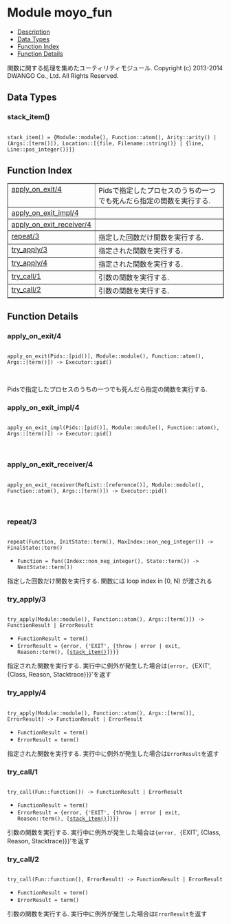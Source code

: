 

# Module moyo_fun #
* [Description](#description)
* [Data Types](#types)
* [Function Index](#index)
* [Function Details](#functions)


関数に関する処理を集めたユーティリティモジュール.
Copyright (c) 2013-2014 DWANGO Co., Ltd. All Rights Reserved.


<a name="types"></a>

## Data Types ##




### <a name="type-stack_item">stack_item()</a> ###



<pre><code>
stack_item() = {Module::module(), Function::atom(), Arity::arity() | (Args::[term()]), Location::[{file, Filename::string()} | {line, Line::pos_integer()}]}
</code></pre>


<a name="index"></a>

## Function Index ##


<table width="100%" border="1" cellspacing="0" cellpadding="2" summary="function index"><tr><td valign="top"><a href="#apply_on_exit-4">apply_on_exit/4</a></td><td>Pidsで指定したプロセスのうちの一つでも死んだら指定の関数を実行する.</td></tr><tr><td valign="top"><a href="#apply_on_exit_impl-4">apply_on_exit_impl/4</a></td><td></td></tr><tr><td valign="top"><a href="#apply_on_exit_receiver-4">apply_on_exit_receiver/4</a></td><td></td></tr><tr><td valign="top"><a href="#repeat-3">repeat/3</a></td><td>指定した回数だけ関数を実行する.</td></tr><tr><td valign="top"><a href="#try_apply-3">try_apply/3</a></td><td>指定された関数を実行する.</td></tr><tr><td valign="top"><a href="#try_apply-4">try_apply/4</a></td><td>指定された関数を実行する.</td></tr><tr><td valign="top"><a href="#try_call-1">try_call/1</a></td><td>引数の関数を実行する.</td></tr><tr><td valign="top"><a href="#try_call-2">try_call/2</a></td><td>引数の関数を実行する.</td></tr></table>


<a name="functions"></a>

## Function Details ##

<a name="apply_on_exit-4"></a>

### apply_on_exit/4 ###


<pre><code>
apply_on_exit(Pids::[pid()], Module::module(), Function::atom(), Args::[term()]) -&gt; Executor::pid()
</code></pre>
<br />

Pidsで指定したプロセスのうちの一つでも死んだら指定の関数を実行する.
<a name="apply_on_exit_impl-4"></a>

### apply_on_exit_impl/4 ###


<pre><code>
apply_on_exit_impl(Pids::[pid()], Module::module(), Function::atom(), Args::[term()]) -&gt; Executor::pid()
</code></pre>
<br />


<a name="apply_on_exit_receiver-4"></a>

### apply_on_exit_receiver/4 ###


<pre><code>
apply_on_exit_receiver(RefList::[reference()], Module::module(), Function::atom(), Args::[term()]) -&gt; Executor::pid()
</code></pre>
<br />


<a name="repeat-3"></a>

### repeat/3 ###


<pre><code>
repeat(Function, InitState::term(), MaxIndex::non_neg_integer()) -&gt; FinalState::term()
</code></pre>

<ul class="definitions"><li><code>Function = fun((Index::non_neg_integer(), State::term()) -&gt; NextState::term())</code></li></ul>

指定した回数だけ関数を実行する. 関数には loop index in [0, N) が渡される
<a name="try_apply-3"></a>

### try_apply/3 ###


<pre><code>
try_apply(Module::module(), Function::atom(), Args::[term()]) -&gt; FunctionResult | ErrorResult
</code></pre>

<ul class="definitions"><li><code>FunctionResult = term()</code></li><li><code>ErrorResult = {error, {'EXIT', {throw | error | exit, Reason::term(), [<a href="#type-stack_item">stack_item()</a>]}}}</code></li></ul>

指定された関数を実行する. 実行中に例外が発生した場合は`{error, {`EXIT', {Class, Reason, Stacktrace}}}'を返す
<a name="try_apply-4"></a>

### try_apply/4 ###


<pre><code>
try_apply(Module::module(), Function::atom(), Args::[term()], ErrorResult) -&gt; FunctionResult | ErrorResult
</code></pre>

<ul class="definitions"><li><code>FunctionResult = term()</code></li><li><code>ErrorResult = term()</code></li></ul>

指定された関数を実行する. 実行中に例外が発生した場合は`ErrorResult`を返す
<a name="try_call-1"></a>

### try_call/1 ###


<pre><code>
try_call(Fun::function()) -&gt; FunctionResult | ErrorResult
</code></pre>

<ul class="definitions"><li><code>FunctionResult = term()</code></li><li><code>ErrorResult = {error, {'EXIT', {throw | error | exit, Reason::term(), [<a href="#type-stack_item">stack_item()</a>]}}}</code></li></ul>

引数の関数を実行する. 実行中に例外が発生した場合は`{error, {`EXIT', {Class, Reason, Stacktrace}}}'を返す
<a name="try_call-2"></a>

### try_call/2 ###


<pre><code>
try_call(Fun::function(), ErrorResult) -&gt; FunctionResult | ErrorResult
</code></pre>

<ul class="definitions"><li><code>FunctionResult = term()</code></li><li><code>ErrorResult = term()</code></li></ul>

引数の関数を実行する. 実行中に例外が発生した場合は`ErrorResult`を返す

